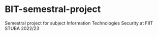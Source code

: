 # BIT-semestral-project
Semestral project for subject Information Technologies Security at FIIT STUBA 2022/23
